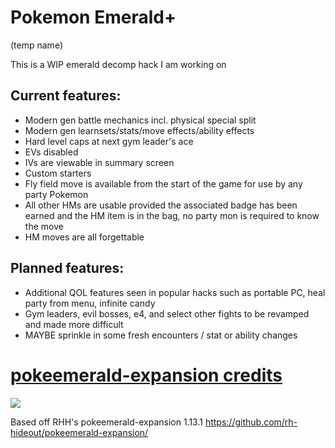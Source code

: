 # Pokemon Emerald+

(temp name)

This is a WIP emerald decomp hack I am working on

## Current features:

- Modern gen battle mechanics incl. physical special split
- Modern gen learnsets/stats/move effects/ability effects
- Hard level caps at next gym leader's ace
- EVs disabled
- IVs are viewable in summary screen
- Custom starters
- Fly field move is available from the start of the game for use by any party Pokemon
- All other HMs are usable provided the associated badge has been earned and the HM item is in the bag, no party mon is required to know the move
- HM moves are all forgettable

## Planned features:

- Additional QOL features seen in popular hacks such as portable PC, heal party from menu, infinite candy
- Gym leaders, evil bosses, e4, and select other fights to be revamped and made more difficult
- MAYBE sprinkle in some fresh encounters / stat or ability changes

# [pokeemerald-expansion credits](CREDITS.md)

 [![](https://img.shields.io/github/all-contributors/rh-hideout/pokeemerald-expansion/upcoming)](CREDITS.md)

Based off RHH's pokeemerald-expansion 1.13.1 https://github.com/rh-hideout/pokeemerald-expansion/
